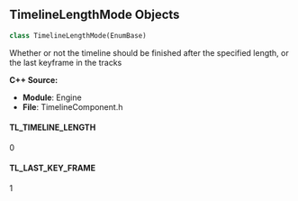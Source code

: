 ## TimelineLengthMode Objects

```python
class TimelineLengthMode(EnumBase)
```

Whether or not the timeline should be finished after the specified length, or the last keyframe in the tracks

**C++ Source:**

- **Module**: Engine
- **File**: TimelineComponent.h

<a id="unreal.TimelineLengthMode.TL_TIMELINE_LENGTH"></a>

#### TL_TIMELINE_LENGTH

0

<a id="unreal.TimelineLengthMode.TL_LAST_KEY_FRAME"></a>

#### TL_LAST_KEY_FRAME

1

<a id="unreal.WindSourceType"></a>